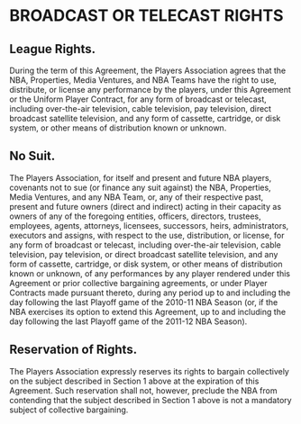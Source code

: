 # BROADCAST OR TELECAST RIGHTS

## League Rights.

During the term of this Agreement, the Players Association agrees that the NBA, Properties, Media Ventures, and NBA Teams have the right to use, distribute, or license any performance by the players, under this Agreement or the Uniform Player Contract, for any form of broadcast or telecast, including over-the-air television, cable television, pay television, direct broadcast satellite television, and any form of cassette, cartridge, or disk system, or other means of distribution known or unknown.

## No Suit.

The Players Association, for itself and present and future NBA players, covenants not to sue (or finance any suit against) the NBA, Properties, Media Ventures, and any NBA Team, or, any of their respective past, present and future owners (direct and indirect) acting in their capacity as owners of any of the foregoing entities, officers, directors, trustees, employees, agents, attorneys, licensees, successors, heirs, administrators, executors and assigns, with respect to the use, distribution, or license, for any form of broadcast or telecast, including over-the-air television, cable television, pay television, or direct broadcast satellite television, and any form of cassette, cartridge, or disk system, or other means of distribution known or unknown, of any performances by any player rendered under this Agreement or prior collective bargaining agreements, or under Player Contracts made pursuant thereto, during any period up to and including the day following the last Playoff game of the 2010-11 NBA Season (or, if the NBA exercises its option to extend this Agreement, up to and including the day following the last Playoff game of the 2011-12 NBA Season).

## Reservation of Rights.

The Players Association expressly reserves its rights to bargain collectively on the subject described in Section 1 above at the expiration of this Agreement. Such reservation shall not, however, preclude the NBA from contending that the subject described in Section 1 above is not a mandatory subject of collective bargaining.

